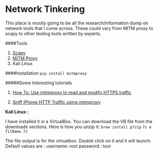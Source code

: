 # Network Tinkering

This place is mostly going to be all the research/information dump on network tools that I come across. These could vary from MITM proxy to scapy to other testing tools written by experts.

####Tools

1. [Scapy](http://www.secdev.org/projects/scapy/)
2. [MITM Proxy](https://mitmproxy.org/)
3. Kali Linux 

####Installation
 `pip install mitmproxy`

#####Some Interesting tutorials
1. [How To: Use mitmproxy to read and modify HTTPS traffic](https://blog.heckel.xyz/2013/07/01/how-to-use-mitmproxy-to-read-and-modify-https-traffic-of-your-phone/)

2. [Sniff iPhone HTTP Traffic using mitmproxy](http://blog.just2us.com/2012/05/sniff-iphone-http-traffic-using-mitmproxy/)




**Kali Linux :**

I have installed it in a VirtualBox. You can download the VB file from the downloads sections. Here is how you unzip it:
`brew install p7zip`
`7z e filName.7z`

The file output is for the virtualbox. Double click on it and it will launch. 
Default values are :
username: root
password : toor

